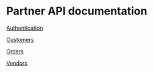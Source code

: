 # Partner API documentation

[Authentication](https://github.com/dkhardwarecom/docs/blob/main/partnerApi/authentication.md)

[Customers](https://github.com/dkhardwarecom/docs/blob/main/partnerApi/customers.md)

[Orders](https://github.com/dkhardwarecom/docs/blob/main/partnerApi/orders.md)

[Vendors](https://github.com/dkhardwarecom/docs/blob/main/partnerApi/vendors.md)
